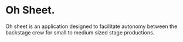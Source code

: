 # Oh Sheet.

Oh sheet is an application designed to facilitate autonomy between the backstage crew for small to medium sized stage productions.
